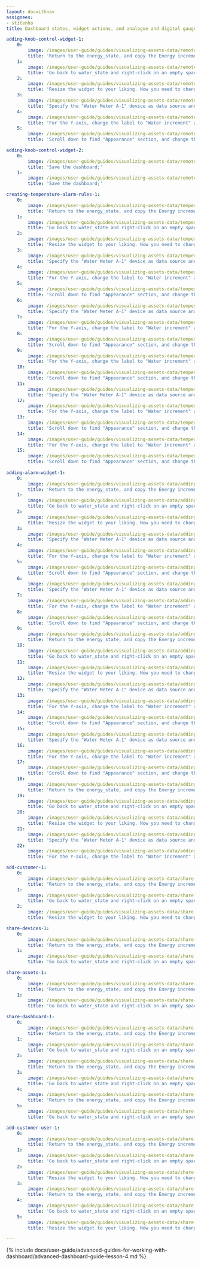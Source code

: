 ```yaml
---
layout: docwithnav
assignees:
- stitenko
title: Dashboard states, widget actions, and analogue and digital gauges

adding-knob-control-widget-1:
    0:
        image: /images/user-guide/guides/visualizing-assets-data/remote-control/adding-knob-control-widget-1-pe.png
        title: 'Return to the energy_state, and copy the Energy increment widget. While in the dashboard editing mode, right-click on it, then click "Copy";'
    1:
        image: /images/user-guide/guides/visualizing-assets-data/remote-control/adding-knob-control-widget-2-pe.png
        title: 'Go back to water_state and right-click on an empty space, then click "Paste";'
    2:
        image: /images/user-guide/guides/visualizing-assets-data/remote-control/adding-knob-control-widget-3-pe.png
        title: 'Resize the widget to your liking. Now you need to change its settings. Enter widget editing mode;'
    3:
        image: /images/user-guide/guides/visualizing-assets-data/remote-control/adding-knob-control-widget-4-pe.png
        title: 'Specify the "Water Meter A-1" device as data source and "waterIcrement" as key. Change the label to "Water increment", and specify units - "gallon";'
    4:
        image: /images/user-guide/guides/visualizing-assets-data/remote-control/adding-knob-control-widget-5-pe.png
        title: 'For the Y-axis, change the label to "Water increment" and specify the measurement unit as "gallons".'
    5:
        image: /images/user-guide/guides/visualizing-assets-data/remote-control/adding-knob-control-widget-6-pe.png
        title: 'Scroll down to find "Appearance" section, and change the title to "Water increment". Click "Add";'

adding-knob-control-widget-2:
    0:
        image: /images/user-guide/guides/visualizing-assets-data/remote-control/adding-knob-control-widget-7-pe.png
        title: 'Save the dashboard;'
    1:
        image: /images/user-guide/guides/visualizing-assets-data/remote-control/adding-knob-control-widget-8-pe.png
        title: 'Save the dashboard;'

creating-temperature-alarm-rules-1:
    0:
        image: /images/user-guide/guides/visualizing-assets-data/temperature-alarm-rule/creating-temperature-alarm-rules-1-pe.png
        title: 'Return to the energy_state, and copy the Energy increment widget. While in the dashboard editing mode, right-click on it, then click "Copy";'
    1:
        image: /images/user-guide/guides/visualizing-assets-data/temperature-alarm-rule/creating-temperature-alarm-rules-2-pe.png
        title: 'Go back to water_state and right-click on an empty space, then click "Paste";'
    2:
        image: /images/user-guide/guides/visualizing-assets-data/temperature-alarm-rule/creating-temperature-alarm-rules-3-pe.png
        title: 'Resize the widget to your liking. Now you need to change its settings. Enter widget editing mode;'
    3:
        image: /images/user-guide/guides/visualizing-assets-data/temperature-alarm-rule/creating-temperature-alarm-rules-4-pe.png
        title: 'Specify the "Water Meter A-1" device as data source and "waterIcrement" as key. Change the label to "Water increment", and specify units - "gallon";'
    4:
        image: /images/user-guide/guides/visualizing-assets-data/temperature-alarm-rule/creating-temperature-alarm-rules-5-pe.png
        title: 'For the Y-axis, change the label to "Water increment" and specify the measurement unit as "gallons".'
    5:
        image: /images/user-guide/guides/visualizing-assets-data/temperature-alarm-rule/creating-temperature-alarm-rules-6-pe.png
        title: 'Scroll down to find "Appearance" section, and change the title to "Water increment". Click "Add";'
    6:
        image: /images/user-guide/guides/visualizing-assets-data/temperature-alarm-rule/creating-temperature-alarm-rules-7-pe.png
        title: 'Specify the "Water Meter A-1" device as data source and "waterIcrement" as key. Change the label to "Water increment", and specify units - "gallon";'
    7:
        image: /images/user-guide/guides/visualizing-assets-data/temperature-alarm-rule/creating-temperature-alarm-rules-8-pe.png
        title: 'For the Y-axis, change the label to "Water increment" and specify the measurement unit as "gallons".'
    8:
        image: /images/user-guide/guides/visualizing-assets-data/temperature-alarm-rule/creating-temperature-alarm-rules-9-pe.png
        title: 'Scroll down to find "Appearance" section, and change the title to "Water increment". Click "Add";'
    9:
        image: /images/user-guide/guides/visualizing-assets-data/temperature-alarm-rule/creating-temperature-alarm-rules-10-pe.png
        title: 'For the Y-axis, change the label to "Water increment" and specify the measurement unit as "gallons".'
    10:
        image: /images/user-guide/guides/visualizing-assets-data/temperature-alarm-rule/creating-temperature-alarm-rules-11-pe.png
        title: 'Scroll down to find "Appearance" section, and change the title to "Water increment". Click "Add";'
    11:
        image: /images/user-guide/guides/visualizing-assets-data/temperature-alarm-rule/creating-temperature-alarm-rules-12-pe.png
        title: 'Specify the "Water Meter A-1" device as data source and "waterIcrement" as key. Change the label to "Water increment", and specify units - "gallon";'
    12:
        image: /images/user-guide/guides/visualizing-assets-data/temperature-alarm-rule/creating-temperature-alarm-rules-13-pe.png
        title: 'For the Y-axis, change the label to "Water increment" and specify the measurement unit as "gallons".'
    13:
        image: /images/user-guide/guides/visualizing-assets-data/temperature-alarm-rule/creating-temperature-alarm-rules-14-pe.png
        title: 'Scroll down to find "Appearance" section, and change the title to "Water increment". Click "Add";'
    14:
        image: /images/user-guide/guides/visualizing-assets-data/temperature-alarm-rule/creating-temperature-alarm-rules-15-pe.png
        title: 'For the Y-axis, change the label to "Water increment" and specify the measurement unit as "gallons".'
    15:
        image: /images/user-guide/guides/visualizing-assets-data/temperature-alarm-rule/creating-temperature-alarm-rules-16-pe.png
        title: 'Scroll down to find "Appearance" section, and change the title to "Water increment". Click "Add";'
      
adding-alarm-widget-1:
    0:
        image: /images/user-guide/guides/visualizing-assets-data/adding-alarm-widget/adding-alarm-widget-1-pe.png
        title: 'Return to the energy_state, and copy the Energy increment widget. While in the dashboard editing mode, right-click on it, then click "Copy";'
    1:
        image: /images/user-guide/guides/visualizing-assets-data/adding-alarm-widget/adding-alarm-widget-2-pe.png
        title: 'Go back to water_state and right-click on an empty space, then click "Paste";'
    2:
        image: /images/user-guide/guides/visualizing-assets-data/adding-alarm-widget/adding-alarm-widget-3-pe.png
        title: 'Resize the widget to your liking. Now you need to change its settings. Enter widget editing mode;'
    3:
        image: /images/user-guide/guides/visualizing-assets-data/adding-alarm-widget/adding-alarm-widget-4-pe.png
        title: 'Specify the "Water Meter A-1" device as data source and "waterIcrement" as key. Change the label to "Water increment", and specify units - "gallon";'
    4:
        image: /images/user-guide/guides/visualizing-assets-data/adding-alarm-widget/adding-alarm-widget-5-pe.png
        title: 'For the Y-axis, change the label to "Water increment" and specify the measurement unit as "gallons".'
    5:
        image: /images/user-guide/guides/visualizing-assets-data/adding-alarm-widget/adding-alarm-widget-6-pe.png
        title: 'Scroll down to find "Appearance" section, and change the title to "Water increment". Click "Add";'
    6:
        image: /images/user-guide/guides/visualizing-assets-data/adding-alarm-widget/adding-alarm-widget-7-pe.png
        title: 'Specify the "Water Meter A-1" device as data source and "waterIcrement" as key. Change the label to "Water increment", and specify units - "gallon";'
    7:
        image: /images/user-guide/guides/visualizing-assets-data/adding-alarm-widget/adding-alarm-widget-8-pe.png
        title: 'For the Y-axis, change the label to "Water increment" and specify the measurement unit as "gallons".'
    8:
        image: /images/user-guide/guides/visualizing-assets-data/adding-alarm-widget/adding-alarm-widget-9-pe.png
        title: 'Scroll down to find "Appearance" section, and change the title to "Water increment". Click "Add";'
    9:
        image: /images/user-guide/guides/visualizing-assets-data/adding-alarm-widget/adding-alarm-widget-10-pe.png
        title: 'Return to the energy_state, and copy the Energy increment widget. While in the dashboard editing mode, right-click on it, then click "Copy";'
    10:
        image: /images/user-guide/guides/visualizing-assets-data/adding-alarm-widget/adding-alarm-widget-11-pe.png
        title: 'Go back to water_state and right-click on an empty space, then click "Paste";'
    11:
        image: /images/user-guide/guides/visualizing-assets-data/adding-alarm-widget/adding-alarm-widget-12-pe.png
        title: 'Resize the widget to your liking. Now you need to change its settings. Enter widget editing mode;'
    12:
        image: /images/user-guide/guides/visualizing-assets-data/adding-alarm-widget/adding-alarm-widget-13-pe.png
        title: 'Specify the "Water Meter A-1" device as data source and "waterIcrement" as key. Change the label to "Water increment", and specify units - "gallon";'
    13:
        image: /images/user-guide/guides/visualizing-assets-data/adding-alarm-widget/adding-alarm-widget-14-pe.png
        title: 'For the Y-axis, change the label to "Water increment" and specify the measurement unit as "gallons".'
    14:
        image: /images/user-guide/guides/visualizing-assets-data/adding-alarm-widget/adding-alarm-widget-15-pe.png
        title: 'Scroll down to find "Appearance" section, and change the title to "Water increment". Click "Add";'
    15:
        image: /images/user-guide/guides/visualizing-assets-data/adding-alarm-widget/adding-alarm-widget-16-pe.png
        title: 'Specify the "Water Meter A-1" device as data source and "waterIcrement" as key. Change the label to "Water increment", and specify units - "gallon";'
    16:
        image: /images/user-guide/guides/visualizing-assets-data/adding-alarm-widget/adding-alarm-widget-17-pe.png
        title: 'For the Y-axis, change the label to "Water increment" and specify the measurement unit as "gallons".'
    17:
        image: /images/user-guide/guides/visualizing-assets-data/adding-alarm-widget/adding-alarm-widget-18-pe.png
        title: 'Scroll down to find "Appearance" section, and change the title to "Water increment". Click "Add";'
    18:
        image: /images/user-guide/guides/visualizing-assets-data/adding-alarm-widget/adding-alarm-widget-19-pe.png
        title: 'Return to the energy_state, and copy the Energy increment widget. While in the dashboard editing mode, right-click on it, then click "Copy";'
    19:
        image: /images/user-guide/guides/visualizing-assets-data/adding-alarm-widget/adding-alarm-widget-20-pe.png
        title: 'Go back to water_state and right-click on an empty space, then click "Paste";'
    20:
        image: /images/user-guide/guides/visualizing-assets-data/adding-alarm-widget/adding-alarm-widget-21-pe.png
        title: 'Resize the widget to your liking. Now you need to change its settings. Enter widget editing mode;'
    21:
        image: /images/user-guide/guides/visualizing-assets-data/adding-alarm-widget/adding-alarm-widget-22-pe.png
        title: 'Specify the "Water Meter A-1" device as data source and "waterIcrement" as key. Change the label to "Water increment", and specify units - "gallon";'
    22:
        image: /images/user-guide/guides/visualizing-assets-data/adding-alarm-widget/adding-alarm-widget-23-pe.png
        title: 'For the Y-axis, change the label to "Water increment" and specify the measurement unit as "gallons".'

add-customer-1:
    0:
        image: /images/user-guide/guides/visualizing-assets-data/share-dashboard/add-customer-1-pe.png
        title: 'Return to the energy_state, and copy the Energy increment widget. While in the dashboard editing mode, right-click on it, then click "Copy";'
    1:
        image: /images/user-guide/guides/visualizing-assets-data/share-dashboard/add-customer-2-pe.png
        title: 'Go back to water_state and right-click on an empty space, then click "Paste";'
    2:
        image: /images/user-guide/guides/visualizing-assets-data/share-dashboard/add-customer-3-pe.png
        title: 'Resize the widget to your liking. Now you need to change its settings. Enter widget editing mode;'

share-devices-1:
    0:
        image: /images/user-guide/guides/visualizing-assets-data/share-dashboard/share-devices-1-pe.png
        title: 'Return to the energy_state, and copy the Energy increment widget. While in the dashboard editing mode, right-click on it, then click "Copy";'
    1:
        image: /images/user-guide/guides/visualizing-assets-data/share-dashboard/share-devices-2-pe.png
        title: 'Go back to water_state and right-click on an empty space, then click "Paste";'

share-assets-1:
    0:
        image: /images/user-guide/guides/visualizing-assets-data/share-dashboard/share-assets-1-pe.png
        title: 'Return to the energy_state, and copy the Energy increment widget. While in the dashboard editing mode, right-click on it, then click "Copy";'
    1:
        image: /images/user-guide/guides/visualizing-assets-data/share-dashboard/share-assets-2-pe.png
        title: 'Go back to water_state and right-click on an empty space, then click "Paste";'

share-dashboard-1:
    0:
        image: /images/user-guide/guides/visualizing-assets-data/share-dashboard/share-dashboard-1-pe.png
        title: 'Return to the energy_state, and copy the Energy increment widget. While in the dashboard editing mode, right-click on it, then click "Copy";'
    1:
        image: /images/user-guide/guides/visualizing-assets-data/share-dashboard/share-dashboard-2-pe.png
        title: 'Go back to water_state and right-click on an empty space, then click "Paste";'
    2:
        image: /images/user-guide/guides/visualizing-assets-data/share-dashboard/share-dashboard-3-pe.png
        title: 'Return to the energy_state, and copy the Energy increment widget. While in the dashboard editing mode, right-click on it, then click "Copy";'
    3:
        image: /images/user-guide/guides/visualizing-assets-data/share-dashboard/share-dashboard-4-pe.png
        title: 'Go back to water_state and right-click on an empty space, then click "Paste";'
    4:
        image: /images/user-guide/guides/visualizing-assets-data/share-dashboard/share-dashboard-5-pe.png
        title: 'Return to the energy_state, and copy the Energy increment widget. While in the dashboard editing mode, right-click on it, then click "Copy";'
    5:
        image: /images/user-guide/guides/visualizing-assets-data/share-dashboard/share-dashboard-6-pe.png
        title: 'Go back to water_state and right-click on an empty space, then click "Paste";'      

add-customer-user-1:
    0:
        image: /images/user-guide/guides/visualizing-assets-data/share-dashboard/add-customer-user-1-pe.png
        title: 'Return to the energy_state, and copy the Energy increment widget. While in the dashboard editing mode, right-click on it, then click "Copy";'
    1:
        image: /images/user-guide/guides/visualizing-assets-data/share-dashboard/add-customer-user-2-pe.png
        title: 'Go back to water_state and right-click on an empty space, then click "Paste";'
    2:
        image: /images/user-guide/guides/visualizing-assets-data/share-dashboard/add-customer-user-3-pe.png
        title: 'Resize the widget to your liking. Now you need to change its settings. Enter widget editing mode;'
    3:
        image: /images/user-guide/guides/visualizing-assets-data/share-dashboard/add-customer-user-4-pe.png
        title: 'Return to the energy_state, and copy the Energy increment widget. While in the dashboard editing mode, right-click on it, then click "Copy";'
    4:
        image: /images/user-guide/guides/visualizing-assets-data/share-dashboard/add-customer-user-5-pe.png
        title: 'Go back to water_state and right-click on an empty space, then click "Paste";'
    5:
        image: /images/user-guide/guides/visualizing-assets-data/share-dashboard/add-customer-user-6-pe.png
        title: 'Resize the widget to your liking. Now you need to change its settings. Enter widget editing mode;'

---
```


{% include docs/user-guide/advanced-guides-for-working-with-dashboard/advanced-dashboard-guide-lesson-4.md %}
